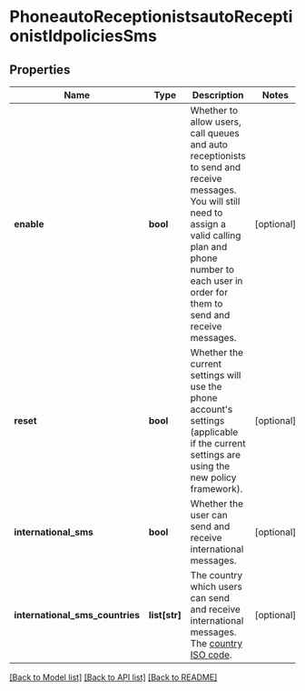 # PhoneautoReceptionistsautoReceptionistIdpoliciesSms

## Properties
Name | Type | Description | Notes
------------ | ------------- | ------------- | -------------
**enable** | **bool** | Whether to allow users, call queues and auto receptionists to send and receive messages. You will still need to assign a valid calling plan and phone number to each user in order for them to send and receive messages. | [optional] 
**reset** | **bool** | Whether the current settings will use the phone account&#x27;s settings (applicable if the current settings are using the new policy framework). | [optional] 
**international_sms** | **bool** | Whether the user can send and receive international messages. | [optional] 
**international_sms_countries** | **list[str]** | The country which users can send and receive international messages. The [country ISO code](https://marketplace.zoom.us/docs/api-reference/other-references/abbreviation-lists#countries). | [optional] 

[[Back to Model list]](../README.md#documentation-for-models) [[Back to API list]](../README.md#documentation-for-api-endpoints) [[Back to README]](../README.md)


